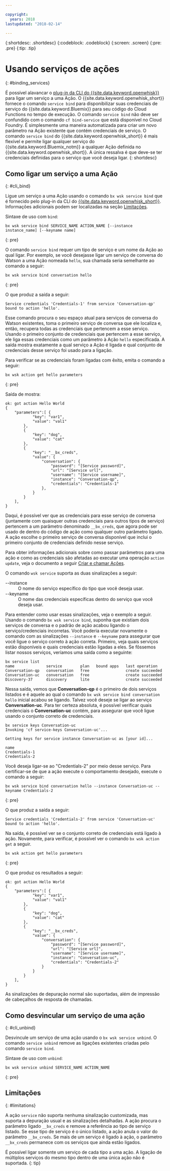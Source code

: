 ```yaml
---

copyright:
  years: 2018
lastupdated: "2018-02-14"

---
```


{:shortdesc: .shortdesc}
{:codeblock: .codeblock}
{:screen: .screen}
{:pre: .pre}
{:tip: .tip}

# Usando serviços de ações
{: #binding_services}

É possível alavancar o [plug-in da CLI do {{site.data.keyword.openwhisk}}](./bluemix_cli.html) para ligar um serviço a uma Ação. O {{site.data.keyword.openwhisk_short}} fornece o comando `service bind` para disponibilizar suas credenciais de serviço do {{site.data.keyword.Bluemix}} para seu código do Cloud Functions no tempo de execução. O comando `service bind` não deve ser confundido com o comando `cf bind-service` que está disponível no Cloud Foundry. É simplesmente uma maneira automatizada para criar um novo parâmetro na Ação existente que contém credenciais de serviço. O comando `service bind` do {{site.data.keyword.openwhisk_short}} é mais flexível e permite ligar qualquer serviço do {{site.data.keyword.Bluemix_notm}} a qualquer Ação definida no {{site.data.keyword.openwhisk_short}}. A única ressalva é que deve-se ter credenciais definidas para o serviço que você deseja ligar.
{: shortdesc}

## Como ligar um serviço a uma Ação
{: #cli_bind}

Ligue um serviço a uma Ação usando o comando `bx wsk service bind` que é fornecido pelo plug-in da CLI do [{{site.data.keyword.openwhisk_short}}](./bluemix_cli.html). Informações adicionais podem ser localizadas na seção [Limitações](./binding_services.html#limitations).

Sintaxe de uso com `bind`:
```
bx wsk service bind SERVICE_NAME ACTION_NAME [--instance instance_name] [--keyname name]
```
{: pre}

O comando `service bind` requer um tipo de serviço e um nome da Ação ao qual ligar. Por exemplo, se você desejasse ligar um serviço de conversa do Watson a uma Ação nomeada `hello`, sua chamada seria semelhante ao comando a seguir:
```
bx wsk service bind conversation hello
```
{: pre}

O que produz a saída a seguir:
``` 
Service credentials 'Credentials-1' from service 'Conversation-qp' bound to action 'hello'.
```

Esse comando procura o seu espaço atual para serviços de conversa do Watson existentes, toma o primeiro serviço de conversa que ele localiza e, então, recupera todas as credenciais que pertencem a esse serviço. Usando o primeiro conjunto de credenciais que pertencem a esse serviço, ele liga essas credenciais como um parâmetro à Ação `hello` especificada. A saída mostra exatamente a qual serviço a Ação é ligada e qual conjunto de credenciais desse serviço foi usado para a ligação.

Para verificar se as credenciais foram ligadas com êxito, emita o comando a seguir:
```
bx wsk action get hello parameters
```
{: pre}

Saída
de mostra:
```
ok: got action Hello World
{
    "parameters":[ {
            "key": "var1",
            "value": "val1"
        },
        {
            "key": "dog",
            "value": "cat"
        },
        {
            "key": "__bx_creds",
            "value": {
                "conversation": {
                    "password": "[Service password]",
                    "url": "[Service url]",
                    "username": "[Service username]",
                    "instance": "Conversation-qp",
                    "credentials": "Credentials-1"
                },
            }
        }
    ],
}
```

Daqui, é possível ver que as credenciais para esse serviço de conversa (juntamente com quaisquer outras credenciais para outros tipos de serviço) pertencem a um parâmetro denominado `__bx_creds`, que agora pode ser usado de dentro do código de ação como qualquer outro parâmetro ligado. A ação escolhe o primeiro serviço de conversa disponível que inclui o primeiro conjunto de credenciais definido nesse serviço. 

Para obter informações adicionais sobre como passar parâmetros para uma ação e como as credenciais são afetadas ao executar uma operação `action update`, veja o documento a seguir [Criar e chamar Ações](openwhisk_actions.html#openwhisk_pass_params).

O comando `wsk service` suporta as duas sinalizações a seguir:

<dl>
    <dt>--instance</dt>
    <dd>O nome do serviço específico do tipo que você deseja usar.</dd>
    <dt>--keyname</dt>
    <dd>O nome das credenciais específicas dentro do serviço que você deseja usar.</dd>
</dl>

Para entender como usar essas sinalizações, veja o exemplo a seguir. Usando o comando `bx wsk service bind`, suponha que existiam dois serviços de conversa e o padrão de ação acabou ligando o serviço/credenciais incorretas. Você poderia executar novamente o comando com as sinalizações `--instance` e `--keyname` para assegurar que você ligue o serviço correto à ação correta. Primeiro, veja quais serviços estão disponíveis e quais credenciais estão ligadas a eles. Se fôssemos listar nossos serviços, veríamos uma saída como a seguinte:

```
bx service list
name              service        plan   bound apps   last operation
Conversation-qp   conversation   free                create succeeded
Conversation-uc   conversation   free                create succeeded
Discovery-37      discovery      lite                create succeeded
```

Nessa saída, vemos que **Conversation-qp** é o primeiro de dois serviços listados e é aquele ao qual o comando `bx wsk service bind conversation hello` inicial acabou se ligando. Talvez você deseje se ligar ao serviço **Conversation-uc**. Para ter certeza absoluta, é possível verificar quais credenciais o **Conversation-uc** contém, para assegurar que você ligue usando o conjunto correto de credenciais.

```
bx service keys Conversation-uc
Invoking 'cf service-keys Conversation-uc'...

Getting keys for service instance Conversation-uc as [your id]...

name
Credentials-1
Credentials-2
```

Você deseja ligar-se ao "Credentials-2" por meio desse serviço. Para certificar-se de que a ação execute o comportamento desejado, execute o comando a seguir:
```
bx wsk service bind conversation hello --instance Conversation-uc --keyname Credentials-2
```
{: pre}

O que produz a saída a seguir:
```
Service credentials 'Credentials-2' from service 'Conversation-uc' bound to action 'hello'.
```

Na saída, é possível ver se o conjunto correto de credenciais está ligado à ação. Novamente, para verificar, é possível ver o comando `bx wsk action get` a seguir.
```
bx wsk action get hello parameters
```
{: pre}

O que produz os resultados a seguir:
```
ok: got action Hello World
{
    "parameters":[ {
            "key": "var1",
            "value": "val1"
        },
        {
            "key": "dog",
            "value": "cat"
        },
        {
            "key": "__bx_creds",
            "value": {
                "conversation": {
                    "password": "[Service password]",
                    "url": "[Service url]",
                    "username": "[Service username]",
                    "instance": "Conversation-uc",
                    "credentials": "Credentials-2"
                }
            }
        }
    ],
}
```

As sinalizações de depuração normal são suportadas, além de impressão de cabeçalhos de resposta de chamadas.

## Como desvincular um serviço de uma ação
{: #cli_unbind}

Desvincule um serviço de uma ação usando o `bx wsk service unbind`. O comando `service unbind` remove as ligações existentes criadas pelo comando `service bind`.

Sintaxe de uso com `unbind`:
```
bx wsk service unbind SERVICE_NAME ACTION_NAME
```
{: pre}

## Limitações
{: #limitations}

A ação `service` não suporta nenhuma sinalização customizada, mas suporta a depuração usual e as sinalizações detalhadas. A ação procura o parâmetro ligado `__bx_creds` e remove a referência ao tipo de serviço listado. Se esse tipo de serviço é o único listado, a ação anula o valor do parâmetro `__bx_creds`. Se mais de um serviço é ligado à ação, o parâmetro `__bx_creds` permanece com os serviços que ainda estão ligados.

É possível ligar somente um serviço de cada tipo a uma ação. A ligação de múltiplos serviços do mesmo tipo dentro de uma única ação não é suportada.
{: tip}

